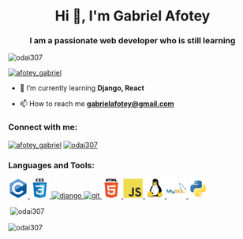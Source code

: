 <h1 align="center">Hi 👋, I'm Gabriel Afotey</h1>
<h3 align="center">I am a passionate web developer who is still learning</h3>

<p align="left"> <img src="https://komarev.com/ghpvc/?username=odai307&label=Profile%20views&color=0e75b6&style=flat" alt="odai307" /> </p>

<p align="left"> <a href="https://twitter.com/afotey_gabriel" target="blank"><img src="https://img.shields.io/twitter/follow/afotey_gabriel?logo=twitter&style=for-the-badge" alt="afotey_gabriel" /></a> </p>

- 🌱 I’m currently learning **Django, React**

- 📫 How to reach me **gabrielafotey@gmail.com**

<h3 align="left">Connect with me:</h3>
<p align="left">
<a href="https://twitter.com/afotey_gabriel" target="blank"><img align="center" src="https://raw.githubusercontent.com/rahuldkjain/github-profile-readme-generator/master/src/images/icons/Social/twitter.svg" alt="afotey_gabriel" height="30" width="40" /></a>
<a href="https://www.leetcode.com/odai307" target="blank"><img align="center" src="https://raw.githubusercontent.com/rahuldkjain/github-profile-readme-generator/master/src/images/icons/Social/leet-code.svg" alt="odai307" height="30" width="40" /></a>
</p>

<h3 align="left">Languages and Tools:</h3>
<p align="left"> <a href="https://www.cprogramming.com/" target="_blank" rel="noreferrer"> <img src="https://raw.githubusercontent.com/devicons/devicon/master/icons/c/c-original.svg" alt="c" width="40" height="40"/> </a> <a href="https://www.w3schools.com/css/" target="_blank" rel="noreferrer"> <img src="https://raw.githubusercontent.com/devicons/devicon/master/icons/css3/css3-original-wordmark.svg" alt="css3" width="40" height="40"/> </a> <a href="https://www.djangoproject.com/" target="_blank" rel="noreferrer"> <img src="https://cdn.worldvectorlogo.com/logos/django.svg" alt="django" width="40" height="40"/> </a> <a href="https://git-scm.com/" target="_blank" rel="noreferrer"> <img src="https://www.vectorlogo.zone/logos/git-scm/git-scm-icon.svg" alt="git" width="40" height="40"/> </a> <a href="https://www.w3.org/html/" target="_blank" rel="noreferrer"> <img src="https://raw.githubusercontent.com/devicons/devicon/master/icons/html5/html5-original-wordmark.svg" alt="html5" width="40" height="40"/> </a> <a href="https://developer.mozilla.org/en-US/docs/Web/JavaScript" target="_blank" rel="noreferrer"> <img src="https://raw.githubusercontent.com/devicons/devicon/master/icons/javascript/javascript-original.svg" alt="javascript" width="40" height="40"/> </a> <a href="https://www.linux.org/" target="_blank" rel="noreferrer"> <img src="https://raw.githubusercontent.com/devicons/devicon/master/icons/linux/linux-original.svg" alt="linux" width="40" height="40"/> </a> <a href="https://www.mysql.com/" target="_blank" rel="noreferrer"> <img src="https://raw.githubusercontent.com/devicons/devicon/master/icons/mysql/mysql-original-wordmark.svg" alt="mysql" width="40" height="40"/> </a> <a href="https://www.python.org" target="_blank" rel="noreferrer"> <img src="https://raw.githubusercontent.com/devicons/devicon/master/icons/python/python-original.svg" alt="python" width="40" height="40"/> </a> </p>

<p>&nbsp;<img align="center" src="https://github-readme-stats-sigma-five.vercel.app/api?username=odai307&show_icons=true&locale=en" alt="odai307" /></p>

<p><img align="center" src="https://github-readme-streak-stats.herokuapp.com/?user=odai307&" alt="odai307" /></p>
